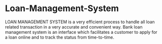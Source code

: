 # Loan-Management-System
LOAN MANAGEMENT SYSTEM is a very efficient process to 
handle all loan related transaction in a very accurate 
and convenient way. Bank loan management system is 
an interface which facilitates a customer to apply for
a loan online and to track the status from time-to-time.
